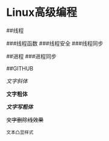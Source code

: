 # Linux高级编程

##线程

###线程函数
###线程安全
###线程同步

##进程
###进程同步

##GITHUB

*文字斜体*

**文字粗体**

***文字写粗体***

~~文字删除线效果~~

`文本凸显样式`

